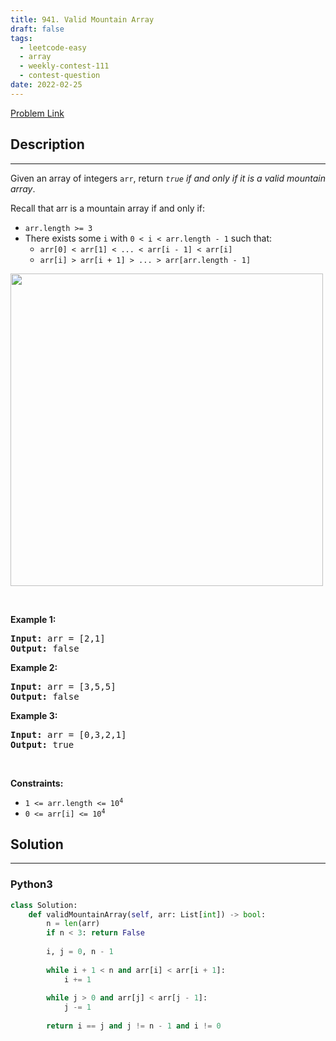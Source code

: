 ```yaml
---
title: 941. Valid Mountain Array
draft: false
tags: 
  - leetcode-easy
  - array
  - weekly-contest-111
  - contest-question
date: 2022-02-25
---
```


[Problem Link](https://leetcode.com/problems/valid-mountain-array/)

## Description

---
<p>Given an array of integers <code>arr</code>, return <em><code>true</code> if and only if it is a valid mountain array</em>.</p>

<p>Recall that arr is a mountain array if and only if:</p>

<ul>
	<li><code>arr.length &gt;= 3</code></li>
	<li>There exists some <code>i</code> with <code>0 &lt; i &lt; arr.length - 1</code> such that:
	<ul>
		<li><code>arr[0] &lt; arr[1] &lt; ... &lt; arr[i - 1] &lt; arr[i] </code></li>
		<li><code>arr[i] &gt; arr[i + 1] &gt; ... &gt; arr[arr.length - 1]</code></li>
	</ul>
	</li>
</ul>
<img src="https://assets.leetcode.com/uploads/2019/10/20/hint_valid_mountain_array.png" width="500" />
<p>&nbsp;</p>
<p><strong class="example">Example 1:</strong></p>
<pre><strong>Input:</strong> arr = [2,1]
<strong>Output:</strong> false
</pre><p><strong class="example">Example 2:</strong></p>
<pre><strong>Input:</strong> arr = [3,5,5]
<strong>Output:</strong> false
</pre><p><strong class="example">Example 3:</strong></p>
<pre><strong>Input:</strong> arr = [0,3,2,1]
<strong>Output:</strong> true
</pre>
<p>&nbsp;</p>
<p><strong>Constraints:</strong></p>

<ul>
	<li><code>1 &lt;= arr.length &lt;= 10<sup>4</sup></code></li>
	<li><code>0 &lt;= arr[i] &lt;= 10<sup>4</sup></code></li>
</ul>


## Solution

---
### Python3
``` py title='valid-mountain-array'
class Solution:
    def validMountainArray(self, arr: List[int]) -> bool:
        n = len(arr)
        if n < 3: return False
        
        i, j = 0, n - 1
        
        while i + 1 < n and arr[i] < arr[i + 1]: 
            i += 1
        
        while j > 0 and arr[j] < arr[j - 1]:
            j -= 1
        
        return i == j and j != n - 1 and i != 0
```

